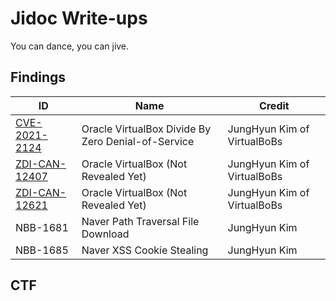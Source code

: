 # Jidoc Write-ups

You can dance, you can jive.

## Findings

| ID | Name | Credit |
| ---- | ----------- | ------ |
| [CVE-2021-2124](findings/CVE-2021-2124.md) | Oracle VirtualBox Divide By Zero Denial-of-Service | JungHyun Kim of VirtualBoBs |
| [ZDI-CAN-12407](findings/ZDI-CAN-12407.md) | Oracle VirtualBox (Not Revealed Yet) | JungHyun Kim of VirtualBoBs |
| [ZDI-CAN-12621](findings/ZDI-CAN-12621.md) | Oracle VirtualBox (Not Revealed Yet) | JungHyun Kim of VirtualBoBs |
| NBB-1681 | Naver Path Traversal File Download | JungHyun Kim |
| NBB-1685 | Naver XSS Cookie Stealing | JungHyun Kim |

## CTF